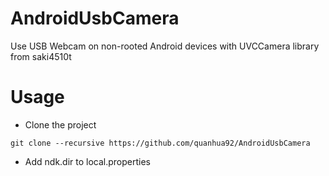 # AndroidUsbCamera
Use USB Webcam on non-rooted Android devices with UVCCamera library from saki4510t

# Usage
- Clone the project
```
git clone --recursive https://github.com/quanhua92/AndroidUsbCamera
```
- Add ndk.dir to local.properties